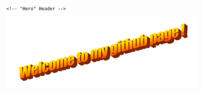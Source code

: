    <!-- "Hero" Header -->
<div align="center">
  <img src="Images/wordart.png" style="max-width: 100%;" alt="Welcome to my Github Profile" />
  <br />
  <br />

  <br />
  <br />
